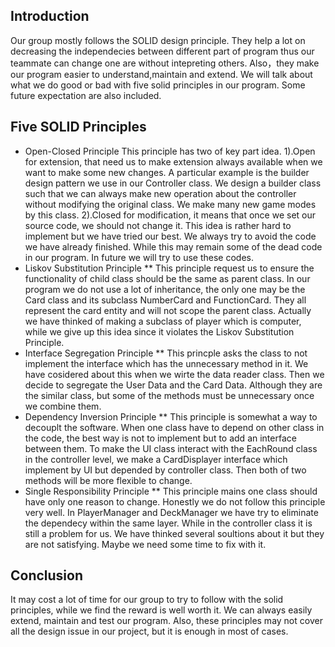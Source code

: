 ## Introduction
Our group mostly follows the SOLID design principle. They help a lot on decreasing the independecies between different part of program thus our teammate can
change one are without intepreting others. Also，they make our program easier to understand,maintain and extend. We will talk about what we do good or bad with
five solid principles in our program. Some future expectation are also included.
## Five SOLID Principles
*  Open-Closed Principle 
This principle has two of key part idea.
1).Open for extension, that need us to make extension always available when we want to make some new changes. A particular example is the builder design pattern we
use in our Controller class. We design a builder class such that we can always make new operation about the controller without modifying the original class. We make
many new game modes by this class.
2).Closed for modification, it means that once we set our source code, we should not change it. This idea is rather hard to implement but we have tried our best.
We always try to avoid the code we have already finished. While this may remain some of the dead code in our program. In future we will try to use these codes.
*  Liskov Substitution Principle **
This principle request us to ensure the functionality of child class should be the same as parent class. In our program we do not use a lot of inheritance, the only
one may be the Card class and its subclass NumberCard and FunctionCard. They all represent the card entity and will not scope the parent class. Actually we have 
thinked of making a subclass of player which is computer, while we give up this idea since it violates the Liskov Substitution Principle.
*  Interface Segregation Principle **
This princple asks the class to not implement the interface which has the unnecessary method in it. We have cosidered about this when we wirte the data reader class.
Then we decide to segregate the User Data and the Card Data. Although they are the similar class, but some of the methods must be unnecessary once we combine them.
*  Dependency Inversion Principle **
This principle is somewhat a way to decouplt the software. When one class have to depend on other class in the code, the best way is not to implement but to add an
interface between them. To make the UI class interact with the EachRound class in the controller level, we make a CardDisplayer interface which implement by UI but
depended by controller class. Then both of two methods will be more flexible to change.
*  Single Responsibility Principle **
This principle mains one class should have only one reason to change. Honestly we do not follow this principle very well. In PlayerManager and DeckManager we have
try to eliminate the dependecy within the same layer. While in the controller class it is still a problem for us. We have thinked several soultions about it but
they are not satisfying. Maybe we need some time to fix with it.
## Conclusion
It may cost a lot of time for our group to try to follow with the solid principles, while we find the reward is well worth it. We can always easily extend, maintain
and test our program. Also, these principles may not cover all the design issue in our project, but it is enough in most of cases.
